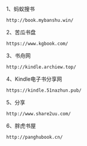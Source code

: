 1、蚂蚁搜书

`http://book.mybanshu.win/`

2、苦瓜书盘

`https://www.kgbook.com/`

3、书舟网

`http://kindle.archiew.top/`

4、Kindle电子书分享网

`https://kindle.51nazhun.pub/`

5、分享

`http://www.share2uu.com/`

6、胖虎书屋

`http://panghubook.cn/`
